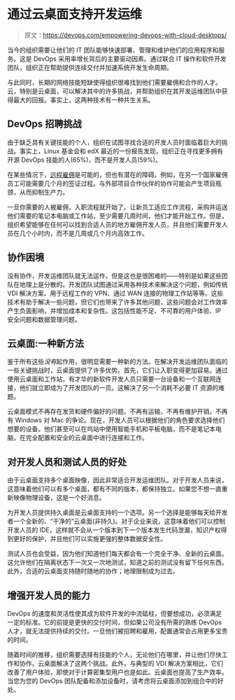 # 通过云桌面支持开发运维

> 原文：<https://devops.com/empowering-devops-with-cloud-desktops/>

当今的组织需要让他们的 IT 团队能够快速部署、管理和维护他们的应用程序和服务。这是 DevOps 采用率增长背后的主要驱动因素。通过联合 IT 操作和软件开发团队，组织正在帮助提供连续交付并加速系统开发生命周期。

与此同时，长期的网络技能短缺使得组织很难找到他们需要雇佣和合作的人才。云，特别是云桌面，可以解决其中的许多挑战，并帮助组织在其开发运维团队中获得最大的回报。事实上，这两种技术有一种共生关系。

## DevOps 招聘挑战

由于缺乏具有关键技能的个人，组织在试图寻找合适的开发人员时面临着巨大的挑战。事实上，Linux 基金会和 edX 最近的一份报告发现，组织正在寻找更多拥有开源 DevOps 技能的人(65%)，而不是开发人员(59%)。

在某些情况下，[远程雇佣](https://devops.com/?s=remote+work)是可能的，但也有潜在的障碍。例如，在另一个国家雇佣员工可能需要几个月的签证过程。与外部项目合作伙伴的协作可能会产生项目瓶颈，从而抑制生产力。

一旦你需要的人被雇佣，入职流程就开始了。让新员工适应工作流程，采购并运送他们需要的笔记本电脑或工作站，至少需要几周时间，他们才能开始工作。但是，组织希望能够在任何可以找到合适人员的地方雇佣开发人员，并且他们需要开发人员在几个小时内，而不是几周或几个月内高效工作。

## 协作困境

没有协作，开发运维团队就无法运作，但是这也是很困难的——特别是如果这些团队在地理上是分散的。开发团队试图通过采用各种技术来解决这个问题，例如传统 VDI 解决方案、用于远程工作的 VPN、通过 WAN 连接的物理工作站等等。这些技术有助于解决一些问题，但它们也带来了许多其他问题，这些问题会对工作效率产生负面影响，并增加成本和复杂性。这包括性能不足、不可靠的用户体验、IP 安全问题和数据管理问题。

## 云桌面:一种新方法

鉴于所有这些*没有*起作用，很明显需要一种新的方法。在解决开发运维团队面临的一些关键挑战时，云桌面提供了许多优势。首先，它们让入职变得更加容易。通过使用云桌面和工作站，有才华的新软件开发人员只需要一台设备和一个互联网连接，他们就立即成为了开发团队的一员。这解决了另一个消耗不必要 IT 资源的难题。

云桌面模式不再存在发货和硬件偏好的问题。不再有运输，不再有维护开销，不再有 Windows 对 Mac 的争论。现在，开发人员可以根据他们的角色要求选择他们想要的设备。他们甚至可以在坞站中使用智能手机和平板电脑，而不是笔记本电脑，在完全配置和安全的云桌面中进行连接和工作。

## 对开发人员和测试人员的好处

由于云桌面支持多个桌面映像，因此非常适合开发运维团队。对于开发人员来说，这意味着他们可以有多个桌面，都有不同的版本，都保持独立。如果您不想一直重新映像物理设备，这是一个好消息。

为开发人员提供持久桌面是云桌面支持的一个选项。另一个选择是能够每天给开发者一个全新的、“干净的”云桌面(非持久)。对于企业来说，这意味着他们可以控制开发人员的 IDE，这样就不会从一个版本到下一个版本发生代码泄漏，知识产权得到更好的保护，并且他们可以实施更强的整体数据安全性。

测试人员也会受益，因为他们知道他们每天都会有一个完全干净、全新的云桌面。这允许他们在隔离状态下一次又一次地测试，知道之前的测试没有留下任何东西。此外，合适的云桌面支持随时随地的协作；地理限制成为过去。

## 增强开发人员的能力

DevOps 的速度和灵活性使其成为软件开发的中流砥柱，但要想成功，必须满足一定的标准。它的前提是更快的交付时间，但如果公司没有所需的熟练 DevOps 人才，就无法提供持续的交付。一旦他们被招聘和雇用，配置通常会占用更多宝贵的时间。

随着时间的推移，组织需要选择有技能的个人，无论他们在哪里，并让他们尽快工作和协作。云桌面解决了这两个挑战。此外，与典型的 VDI 解决方案相比，它们改善了用户体验，即使对于计算密集型用户也是如此。云桌面也提高了生产效率。当您为您的 DevOps 团队配备和添加设备时，请考虑将云桌面添加到组合中的好处。